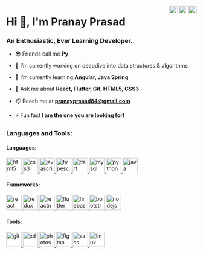 <a href="https://instagram.com/mr._py" target="_blank" rel="nofollow"><img align="right" alt="Pranay's Instagram" width="22px" src="https://cdn.jsdelivr.net/npm/simple-icons@v3/icons/instagram.svg" /></a><a href="https://www.linkedin.com/in/pranay-prasad/" target="_blank" rel="nofollow"><img align="right" alt="Pranay's Linkdein" width="22px" src="https://cdn.jsdelivr.net/npm/simple-icons@v3/icons/linkedin.svg" /></a><a href="https://www.facebook.com/Pranay002/" target="_blank" rel="nofollow"><img  align="right" alt="Pranay's Facebook" width="22px" src="https://cdn.jsdelivr.net/npm/simple-icons@3.0.1/icons/facebook.svg"/></a>

<h1 align="left">Hi 👋, I'm Pranay Prasad </h1>
<h3 align="left">An Enthusiastic, Ever Learning Developer.</h3>


- 😎 Friends call me **Py**

- 🔭 I’m currently working on deepdive into data structures & algorithms

- 🌱 I’m currently learning **Angular, Java Spring**

- 💬 Ask me about **React, Flutter, Git, HTML5, CSS3**

- 📫 Reach me at **pranayprasad84@gmail.com**

- ⚡ Fun fact **I am the one you are looking for!**

### Languages and Tools:

#### Languages:
<p align="left">
  <a href="https://www.w3.org/html/" target="_blank"> <img src="https://cdn.jsdelivr.net/npm/simple-icons@3.13.0/icons/html5.svg" alt="html5" width="40" height="40"/> </a>
  <a href="https://www.w3schools.com/css/" target="_blank"> <img src="https://cdn.jsdelivr.net/npm/simple-icons@3.13.0/icons/css3.svg" alt="css3" width="40" height="40"/> </a>
  <a href="https://developer.mozilla.org/en-US/docs/Web/JavaScript" target="_blank"> <img src="https://cdn.jsdelivr.net/npm/simple-icons@3.13.0/icons/javascript.svg" alt="javascript" width="40" height="40"/> </a>
  <a href="https://www.typescriptlang.org/" target="_blank"> <img src="https://cdn.jsdelivr.net/npm/simple-icons@3.13.0/icons/typescript.svg" alt="typescript" width="40" height="40"/> </a>
  <a href="https://dart.dev" target="_blank"> <img src="https://cdn.jsdelivr.net/npm/simple-icons@3.13.0/icons/dart.svg" alt="dart" width="40" height="40"/> </a>
  <a href="https://www.mysql.com/" target="_blank"> <img src="https://cdn.jsdelivr.net/npm/simple-icons@3.13.0/icons/mysql.svg" alt="mysql" width="40" height="40"/> </a>
  <a href="https://www.python.org" target="_blank"> <img src="https://cdn.jsdelivr.net/npm/simple-icons@3.13.0/icons/python.svg" alt="python" width="40" height="40"/> </a>
  <a href="https://www.java.com" target="_blank"> <img src="https://cdn.jsdelivr.net/npm/simple-icons@3.13.0/icons/java.svg" alt="java" width="40" height="40"/> </a>
</p>

#### Frameworks:
<p align="left">
  <a href="https://reactjs.org/" target="_blank"> <img src="https://cdn.jsdelivr.net/npm/simple-icons@3.13.0/icons/react.svg" alt="react" width="40" height="40"/> </a>
  <a href="https://redux.js.org" target="_blank"> <img src="https://cdn.jsdelivr.net/npm/simple-icons@3.13.0/icons/redux.svg" alt="redux" width="40" height="40"/> </a>
  <a href="https://reactnative.dev/" target="_blank"> <img src="https://cdn.jsdelivr.net/npm/simple-icons@3.13.0/icons/react.svg" alt="reactnative" width="40" height="40"/> </a>
  <a href="https://flutter.dev" target="_blank"> <img src="https://cdn.jsdelivr.net/npm/simple-icons@3.13.0/icons/flutter.svg" alt="flutter" width="40" height="40"/> </a>
  <a href="https://firebase.google.com/" target="_blank"> <img src="https://cdn.jsdelivr.net/npm/simple-icons@3.13.0/icons/firebase.svg" alt="firebase" width="40" height="40"/> </a>
  <a href="https://getbootstrap.com" target="_blank"> <img src="https://cdn.jsdelivr.net/npm/simple-icons@3.13.0/icons/bootstrap.svg" alt="bootstrap" width="40" height="40"/> </a>
  <a href="https://nodejs.org" target="_blank"> <img src="https://cdn.jsdelivr.net/npm/simple-icons@3.13.0/icons/node-dot-js.svg" alt="nodejs" width="40" height="40"/> </a>

 
</p>
  
#### Tools:
<p align="left">
  <a href="https://git-scm.com/" target="_blank"> <img src="https://cdn.jsdelivr.net/npm/simple-icons@3.13.0/icons/git.svg" alt="git" width="40" height="40"/> </a>
  <a href="https://www.adobe.com/products/xd.html" target="_blank"> <img src="https://cdn.jsdelivr.net/npm/simple-icons@3.13.0/icons/adobexd.svg" alt="xd" width="40" height="40"/> </a>
  <a href="https://www.photoshop.com/en" target="_blank"> <img src="https://cdn.jsdelivr.net/npm/simple-icons@3.13.0/icons/adobephotoshop.svg" alt="photoshop" width="40" height="40"/> </a>
  <a href="https://www.figma.com/" target="_blank"> <img src="https://cdn.jsdelivr.net/npm/simple-icons@3.13.0/icons/figma.svg" alt="figma" width="40" height="40"/> </a>
  <a href="https://sass-lang.com" target="_blank"> <img src="https://cdn.jsdelivr.net/npm/simple-icons@3.13.0/icons/sass.svg" alt="sass" width="40" height="40"/> </a>
  <a href="https://www.linux.org/" target="_blank"> <img src="https://cdn.jsdelivr.net/npm/simple-icons@3.13.0/icons/linux.svg" alt="linux" width="40" height="40"/> </a>
</p>
